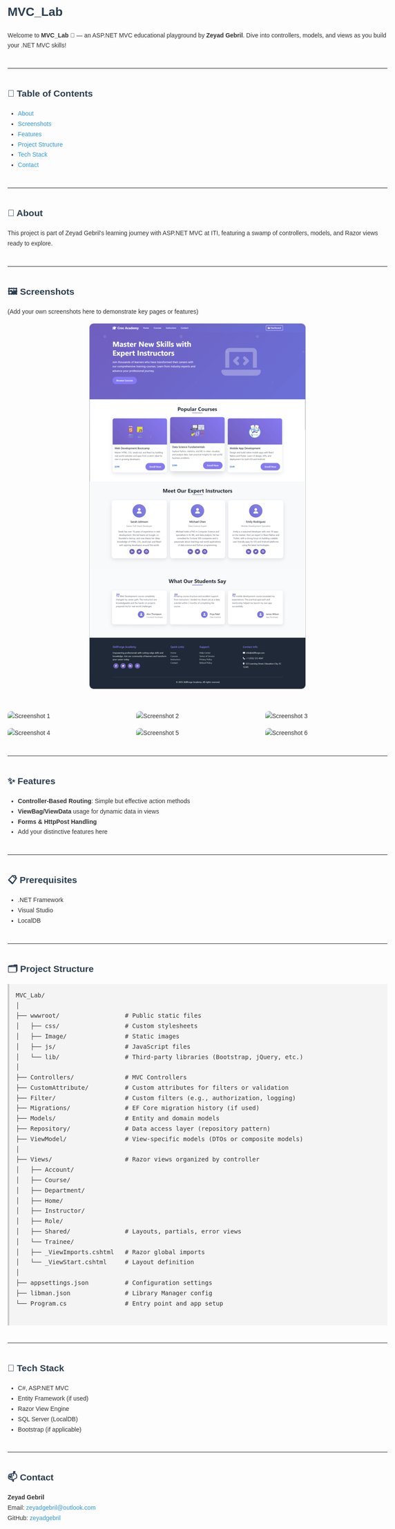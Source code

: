 <!DOCTYPE html>
<html lang="en">
<head>
  <meta charset="UTF-8" />
  <meta name="viewport" content="width=device-width, initial-scale=1.0"/>
  <title>MVC_Lab - README</title>
  <style>
    body {
      font-family: Arial, sans-serif;
      line-height: 1.7;
      padding: 40px;
      max-width: 960px;
      margin: auto;
      background-color: #fdfdfd;
      color: #333;
    }
    pre {
      background-color: #f4f4f4;
      padding: 15px;
      overflow-x: auto;
      border-left: 4px solid #ccc;
    }
    h1, h2, h3 {
      color: #2c3e50;
    }
    hr {
      margin: 40px 0;
    }
    a {
      color: #3498db;
      text-decoration: none;
    }
    a:hover {
      text-decoration: underline;
    }
  </style>
</head>
<body>

  <h1>MVC_Lab</h1>

  <p>
    Welcome to <strong>MVC_Lab</strong> 🐊 — an ASP.NET MVC educational playground by <strong>Zeyad Gebril</strong>.
    Dive into controllers, models, and views as you build your .NET MVC skills!
  </p>

  <hr />

  <h2>🚀 Table of Contents</h2>
  <ul>
    <li><a href="#about">About</a></li>
    <li><a href="#screenshots">Screenshots</a></li>
    <li><a href="#features">Features</a></li>
    <li><a href="#project-structure">Project Structure</a></li>
    <li><a href="#tech-stack">Tech Stack</a></li>
    <li><a href="#contact">Contact</a></li>
  </ul>

  <hr />

  <h2 id="about">🧠 About</h2>
  <p>
    This project is part of Zeyad Gebril's learning journey with ASP.NET MVC at ITI, featuring a swamp of controllers, models, and Razor views ready to explore.
  </p>

  <hr />

 <h2 id="screenshots">🖼️ Screenshots</h2>
<p>(Add your own screenshots here to demonstrate key pages or features)</p>

<!-- Centered Home Page Image -->
<div style="text-align: center;">
  <img
    src="https://github.com/zeyadgebril/MVC_Lab/blob/master/Project%20Images/landingPage%20(1).png?raw=true"
    alt="Home Page"
    style="max-width:80%; border: 1px solid #ccc; border-radius: 10px;"
  />
</div>

<br/>

<!-- 2x3 Image Grid -->
<div style="
  display: grid;
  grid-template-columns: repeat(3, 1fr);
  gap: 15px;
  margin-top: 20px;
">
  <img src="images/1.png" alt="Screenshot 1" style="width: 100%; border-radius: 8px;" />
  <img src="images/2.png" alt="Screenshot 2" style="width: 100%; border-radius: 8px;" />
  <img src="images/3.png" alt="Screenshot 3" style="width: 100%; border-radius: 8px;" />
  <img src="images/4.png" alt="Screenshot 4" style="width: 100%; border-radius: 8px;" />
  <img src="images/5.png" alt="Screenshot 5" style="width: 100%; border-radius: 8px;" />
  <img src="images/6.png" alt="Screenshot 6" style="width: 100%; border-radius: 8px;" />
</div>
<hr/>

  <h2 id="features">✨ Features</h2>
  <ul>
    <li><strong>Controller-Based Routing</strong>: Simple but effective action methods</li>
    <li><strong>ViewBag/ViewData</strong> usage for dynamic data in views</li>
    <li><strong>Forms & HttpPost Handling</strong></li>
    <li>Add your distinctive features here</li>
  </ul>

  <hr />

  <h2 id="prerequisites">📋 Prerequisites</h2>
  <ul>
    <li>.NET Framework</li>
    <li>Visual Studio</li>
    <li>LocalDB</li>
  </ul>

  <hr />

  <h2 id="project-structure">🗂️ Project Structure</h2>
  <pre>
MVC_Lab/
│
├── wwwroot/                  # Public static files
│   ├── css/                  # Custom stylesheets
│   ├── Image/                # Static images
│   ├── js/                   # JavaScript files
│   └── lib/                  # Third-party libraries (Bootstrap, jQuery, etc.)
│
├── Controllers/              # MVC Controllers
├── CustomAttribute/          # Custom attributes for filters or validation
├── Filter/                   # Custom filters (e.g., authorization, logging)
├── Migrations/               # EF Core migration history (if used)
├── Models/                   # Entity and domain models
├── Repository/               # Data access layer (repository pattern)
├── ViewModel/                # View-specific models (DTOs or composite models)
│
├── Views/                    # Razor views organized by controller
│   ├── Account/
│   ├── Course/
│   ├── Department/
│   ├── Home/
│   ├── Instructor/
│   ├── Role/
│   ├── Shared/               # Layouts, partials, error views
│   └── Trainee/
│   ├── _ViewImports.cshtml   # Razor global imports
│   └── _ViewStart.cshtml     # Layout definition
│
├── appsettings.json          # Configuration settings
├── libman.json               # Library Manager config
└── Program.cs                # Entry point and app setup
  </pre>

  <hr />

  <h2 id="tech-stack">🧭 Tech Stack</h2>
  <ul>
    <li>C#, ASP.NET MVC</li>
    <li>Entity Framework (if used)</li>
    <li>Razor View Engine</li>
    <li>SQL Server (LocalDB)</li>
    <li>Bootstrap (if applicable)</li>
  </ul>

  <hr />

  <h2 id="contact">📫 Contact</h2>
  <p>
    <strong>Zeyad Gebril</strong><br/>
    Email: <a href="mailto:zeyadgebril@outlook.com">zeyadgebril@outlook.com</a><br/>
    GitHub: <a href="https://github.com/zeyadgebril" target="_blank">zeyadgebril</a>
  </p>

</body>
</html>
